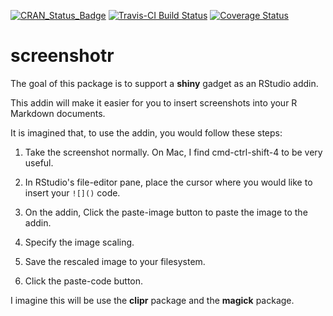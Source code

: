 
<!-- README.md is generated from README.Rmd. Please edit that file -->
[![CRAN\_Status\_Badge](http://www.r-pkg.org/badges/version/screenshotr)](https://cran.r-project.org/package=screenshotr) [![Travis-CI Build Status](https://travis-ci.org/ijlyttle/screenshotr.svg?branch=master)](https://travis-ci.org/ijlyttle/screenshotr) [![Coverage Status](https://img.shields.io/codecov/c/github/ijlyttle/screenshotr/master.svg)](https://codecov.io/github/ijlyttle/screenshotr?branch=master)

screenshotr
===========

The goal of this package is to support a **shiny** gadget as an RStudio addin.

This addin will make it easier for you to insert screenshots into your R Markdown documents.

It is imagined that, to use the addin, you would follow these steps:

1.  Take the screenshot normally. On Mac, I find cmd-ctrl-shift-4 to be very useful.

2.  In RStudio's file-editor pane, place the cursor where you would like to insert your `![]()` code.

3.  On the addin, Click the paste-image button to paste the image to the addin.

4.  Specify the image scaling.

5.  Save the rescaled image to your filesystem.

6.  Click the paste-code button.

I imagine this will be use the **clipr** package and the **magick** package.
